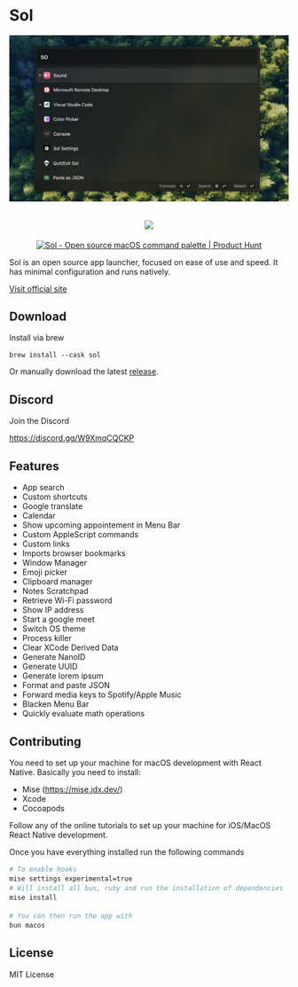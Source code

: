 # Sol

![Header](Header.png)

<br/>
<div align="center">
  <a align="center" href="https://twitter.com/ospfranco">
    <img src="https://img.shields.io/twitter/follow/ospfranco?label=Follow%20%40ospfranco&style=social" />
  </a>
  <br/>
  <br/>
  <a align="center" href="https://www.producthunt.com/posts/sol-2?utm_source=badge-top-post-badge&utm_medium=badge&utm_souce=badge-sol&#0045;2" target="_blank"><img src="https://api.producthunt.com/widgets/embed-image/v1/top-post-badge.svg?post_id=336659&theme=dark&period=daily" alt="Sol - Open&#0032;source&#0032;macOS&#0032;command&#0032;palette | Product Hunt" style="width: 250px; height: 54px;" width="250" height="54" /></a>
</div>

Sol is an open source app launcher, focused on ease of use and speed. It has minimal configuration and runs natively.

[Visit official site](https://sol.ospfranco.com)

## Download

Install via brew

```
brew install --cask sol
```

Or manually download the latest [release](https://github.com/ospfranco/sol/tree/main/releases).

## Discord

Join the Discord

https://discord.gg/W9XmqCQCKP

## Features

- App search
- Custom shortcuts
- Google translate
- Calendar
- Show upcoming appointement in Menu Bar
- Custom AppleScript commands
- Custom links
- Imports browser bookmarks
- Window Manager
- Emoji picker
- Clipboard manager
- Notes Scratchpad
- Retrieve Wi-Fi password
- Show IP address
- Start a google meet
- Switch OS theme
- Process killer
- Clear XCode Derived Data
- Generate NanoID
- Generate UUID
- Generate lorem ipsum
- Format and paste JSON
- Forward media keys to Spotify/Apple Music
- Blacken Menu Bar
- Quickly evaluate math operations

## Contributing

You need to set up your machine for macOS development with React Native. Basically you need to install:

- Mise (https://mise.jdx.dev/)
- Xcode
- Cocoapods

Follow any of the online tutorials to set up your machine for iOS/MacOS React Native development.

Once you have everything installed run the following commands

```sh
# To enable hooks
mise settings experimental=true
# Will install all bun, ruby and run the installation of dependencies
mise install

# You can then run the app with
bun macos
```

## License

MIT License
